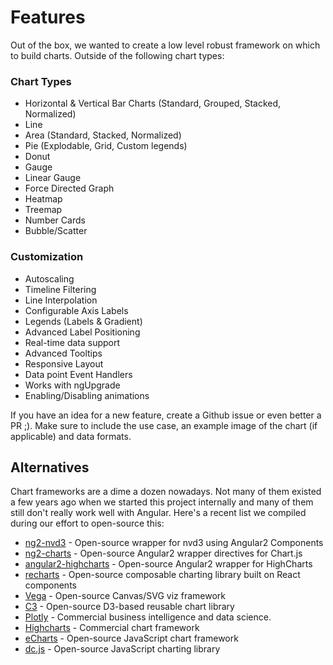 # Features

Out of the box, we wanted to create a low level robust framework on which to build charts. Outside of the following chart types:

### Chart Types

* Horizontal & Vertical Bar Charts \(Standard, Grouped, Stacked, Normalized\)
* Line 
* Area \(Standard, Stacked, Normalized\)
* Pie \(Explodable, Grid, Custom legends\)
* Donut
* Gauge
* Linear Gauge
* Force Directed Graph
* Heatmap
* Treemap
* Number Cards
* Bubble/Scatter

### Customization

* Autoscaling
* Timeline Filtering
* Line Interpolation
* Configurable Axis Labels
* Legends \(Labels & Gradient\)
* Advanced Label Positioning
* Real-time data support
* Advanced Tooltips
* Responsive Layout
* Data point Event Handlers
* Works with ngUpgrade
* Enabling/Disabling animations

If you have an idea for a new feature, create a Github issue or even better a PR ;\). Make sure to include the use case, an example image of the chart \(if applicable\) and data formats.

## Alternatives

Chart frameworks are a dime a dozen nowadays. Not many of them existed a few years ago when we started this project internally and many of them still don't really work well with Angular. Here's a recent list we compiled during our effort to open-source this:

* [ng2-nvd3](https://github.com/krispo/ng2-nvd3) - Open-source wrapper for nvd3 using Angular2 Components
* [ng2-charts](http://valor-software.com/ng2-charts/) - Open-source Angular2 wrapper directives for Chart.js
* [angular2-highcharts](https://www.npmjs.com/package/angular2-highcharts) - Open-source Angular2 wrapper for HighCharts
* [recharts](http://recharts.org/) - Open-source composable charting library built on React components
* [Vega](http://vega.github.io/) - Open-source Canvas/SVG viz framework
* [C3](http://c3js.org/) - Open-source D3-based reusable chart library
* [Plotly](https://plot.ly/) - Commercial business intelligence and data science.
* [Highcharts](http://www.highcharts.com/) - Commercial chart framework
* [eCharts](http://echarts.baidu.com/demo.htm) - Open-source JavaScript chart framework
* [dc.js](http://dc-js.github.io/dc.js) - Open-source JavaScript charting library

